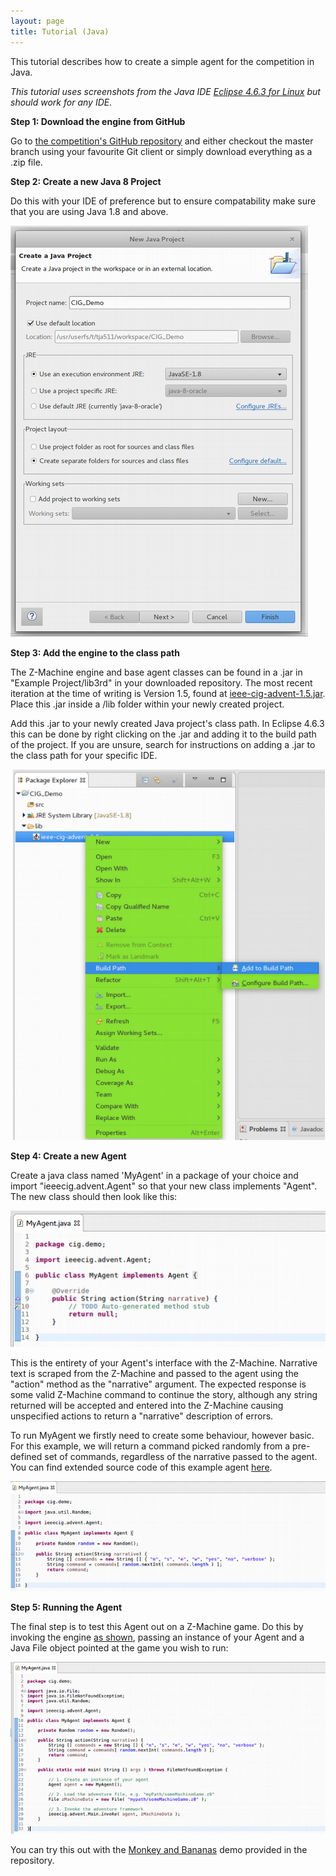 ```yaml
---
layout: page
title: Tutorial (Java)
---
```


This tutorial describes how to create a simple agent for the competition in Java. 

*This tutorial uses screenshots from the Java IDE [Eclipse 4.6.3 for Linux](http://www.eclipse.org/downloads/packages/eclipse-ide-java-ee-developers/neon3) but should work for any IDE.*

**Step 1: Download the engine from GitHub** 

Go to [the competition's GitHub repository](https://github.com/Atkrye/IEEE-CIG-Text-Adventurer-Competition) and either checkout the master branch using your favourite Git client or simply download everything as a .zip file.

**Step 2: Create a new Java 8 Project**

Do this with your IDE of preference but to ensure compatability make sure that you are using Java 1.8 and above. 

![create8Project](https://raw.githubusercontent.com/Atkrye/IEEE-CIG-Text-Adventurer-Competition/gh-pages/tutorial_screenshots/java/createFileScreenshot.png)

**Step 3: Add the engine to the class path**

The Z-Machine engine and base agent classes can be found in a .jar in "Example Project/lib3rd" in your downloaded repository. The most recent iteration at the time of writing is Version 1.5, found at [ieee-cig-advent-1.5.jar](https://github.com/Atkrye/IEEE-CIG-Text-Adventurer-Competition/blob/master/Example%20Project/lib3rd/ieee-cig-advent-1.5.jar). Place this .jar inside a /lib folder within your newly created project. 

Add this .jar to your newly created Java project's class path. In Eclipse 4.6.3 this can be done by right clicking on the .jar and adding it to the build path of the project. If you are unsure, search for instructions on adding a .jar to the class path for your specific IDE. 

![addToBuildPath](https://raw.githubusercontent.com/Atkrye/IEEE-CIG-Text-Adventurer-Competition/gh-pages/tutorial_screenshots/java/addBuildPath.png)

**Step 4: Create a new Agent**

Create a java class named 'MyAgent' in a package of your choice and import "ieeecig.advent.Agent" so that your new class implements "Agent". The new class should then look like this:

![createAgent](https://raw.githubusercontent.com/Atkrye/IEEE-CIG-Text-Adventurer-Competition/gh-pages/tutorial_screenshots/java/dummyAgent.png)

This is the entirety of your Agent's interface with the Z-Machine. Narrative text is scraped from the Z-Machine and passed to the agent using the "action" method as the "narrative" argument. The expected response is some valid Z-Machine command to continue the story, although any string returned will be accepted and entered into the Z-Machine causing unspecified actions to return a "narrative" description of errors. 

To run MyAgent we firstly need to create some behaviour, however basic. For this example, we will return a command picked randomly from a pre-defined set of commands, regardless of the narrative passed to the agent. You can find extended source code of this example agent [here](https://github.com/Atkrye/IEEE-CIG-Text-Adventurer-Competition/blob/master/Example%20Project/src/yourpackagenamehere/RandomCommandAgent.java). 

![randomAgent](https://raw.githubusercontent.com/Atkrye/IEEE-CIG-Text-Adventurer-Competition/gh-pages/tutorial_screenshots/java/randomAgent.png)

**Step 5: Running the Agent**

The final step is to test this Agent out on a Z-Machine game. Do this by invoking the engine [as shown](https://github.com/Atkrye/IEEE-CIG-Text-Adventurer-Competition/blob/master/Example%20Project/src/yourpackagenamehere/RandomCommandAgent.java), passing an instance of your Agent and a Java File object pointed at the game you wish to run:

![randomAgent](https://raw.githubusercontent.com/Atkrye/IEEE-CIG-Text-Adventurer-Competition/gh-pages/tutorial_screenshots/java/runAgent.png)

You can try this out with the [Monkey and Bananas](https://github.com/Atkrye/IEEE-CIG-Text-Adventurer-Competition/blob/master/resources/monkey-and-bananas-v1.z8) demo provided in the repository.



